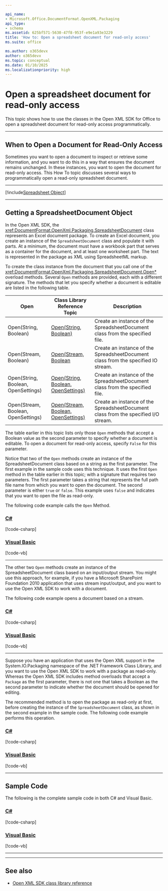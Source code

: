 ```yaml
---

api_name:
- Microsoft.Office.DocumentFormat.OpenXML.Packaging
api_type:
- schema
ms.assetid: 625bf571-5630-47f8-953f-e9e1a93e3229
title: 'How to: Open a spreadsheet document for read-only access'
ms.suite: office

ms.author: o365devx
author: o365devx
ms.topic: conceptual
ms.date: 01/10/2025
ms.localizationpriority: high
---
```

# Open a spreadsheet document for read-only access

This topic shows how to use the classes in the Open XML SDK for
Office to open a spreadsheet document for read-only access
programmatically.



---------------------------------------------------------------------------------
## When to Open a Document for Read-Only Access

Sometimes you want to open a document to inspect or retrieve some
information, and you want to do this in a way that ensures the document
remains unchanged. In these instances, you want to open the document for
read-only access. This How To topic discusses several ways to
programmatically open a read-only spreadsheet document.

--------------------------------------------------------------------------------
[!include[Spreadsheet Object](../includes/spreadsheet/spreadsheet-object.md)]

--------------------------------------------------------------------------------
## Getting a SpreadsheetDocument Object

In the Open XML SDK, the <xref:DocumentFormat.OpenXml.Packaging.SpreadsheetDocument> class represents an
Excel document package. To create an Excel document, you create an
instance of the `SpreadsheetDocument` class
and populate it with parts. At a minimum, the document must have a
workbook part that serves as a container for the document, and at least
one worksheet part. The text is represented in the package as XML using
SpreadsheetML markup.

To create the class instance from the document that you call one of the
<xref:DocumentFormat.OpenXml.Packaging.SpreadsheetDocument.Open*> overload methods. Several `Open` methods are provided, each with a different
signature. The methods that let you specify whether a document is
editable are listed in the following table.

|Open|Class Library Reference Topic|Description|
--|--|--
Open(String, Boolean)|[Open(String, Boolean)](/dotnet/api/documentformat.openxml.packaging.spreadsheetdocument.open?#documentformat-openxml-packaging-spreadsheetdocument-open(system-string-system-boolean))|Create an instance of the SpreadsheetDocument class from the specified file.
Open(Stream, Boolean)|[Open(Stream, Boolean](/dotnet/api/documentformat.openxml.packaging.spreadsheetdocument.open?#documentformat-openxml-packaging-spreadsheetdocument-open(system-io-stream-system-boolean))|Create an instance of the SpreadsheetDocument class from the specified IO stream.
Open(String, Boolean, OpenSettings)|[Open(String, Boolean, OpenSettings)](/dotnet/api/documentformat.openxml.packaging.spreadsheetdocument.open?#documentformat-openxml-packaging-spreadsheetdocument-open(system-string-system-boolean-documentformat-openxml-packaging-opensettings))|Create an instance of the SpreadsheetDocument class from the specified file.
Open(Stream, Boolean, OpenSettings)|[Open(Stream, Boolean, OpenSettings)](/dotnet/api/documentformat.openxml.packaging.spreadsheetdocument.open?#documentformat-openxml-packaging-spreadsheetdocument-open(system-io-stream-system-boolean-documentformat-openxml-packaging-opensettings))|Create an instance of the SpreadsheetDocument class from the specified I/O stream.

The table earlier in this topic lists only those `Open` methods that accept a Boolean value as the
second parameter to specify whether a document is editable. To open a
document for read-only access, specify `False` for this parameter.

Notice that two of the `Open` methods create
an instance of the SpreadsheetDocument class based on a string as the
first parameter. The first example in the sample code uses this
technique. It uses the first `Open` method in
the table earlier in this topic; with a signature that requires two
parameters. The first parameter takes a string that represents the full
path file name from which you want to open the document. The second
parameter is either `true` or `false`. This example uses `false` and indicates that you want to open the
file as read-only.

The following code example calls the `Open`
Method.

### [C#](#tab/cs-0)
[!code-csharp[](../../samples/spreadsheet/open_for_read_only_access/cs/Program.cs#snippet1)]

### [Visual Basic](#tab/vb-0)
[!code-vb[](../../samples/spreadsheet/open_for_read_only_access/vb/Program.vb#snippet1)]
***


The other two `Open` methods create an
instance of the SpreadsheetDocument class based on an input/output
stream. You might use this approach, for example, if you have a
Microsoft SharePoint Foundation 2010 application that uses stream
input/output, and you want to use the Open XML SDK to work with a
document.

The following code example opens a document based on a stream.

### [C#](#tab/cs-1)
[!code-csharp[](../../samples/spreadsheet/open_for_read_only_access/cs/Program.cs#snippet2)]

### [Visual Basic](#tab/vb-1)
[!code-vb[](../../samples/spreadsheet/open_for_read_only_access/vb/Program.vb#snippet2)]
***


Suppose you have an application that uses the Open XML support in the
System.IO.Packaging namespace of the .NET Framework Class Library, and
you want to use the Open XML SDK to work with a package as
read-only. Whereas the Open XML SDK includes method overloads that
accept a `Package` as the first parameter,
there is not one that takes a Boolean as the second parameter to
indicate whether the document should be opened for editing.

The recommended method is to open the package as read-only at first,
before creating the instance of the `SpreadsheetDocument` class, as shown in the second
example in the sample code. The following code example performs this
operation.

### [C#](#tab/cs-2)
[!code-csharp[](../../samples/spreadsheet/open_for_read_only_access/cs/Program.cs#snippet3)]

### [Visual Basic](#tab/vb-2)
[!code-vb[](../../samples/spreadsheet/open_for_read_only_access/vb/Program.vb#snippet3)]

---------------------------------------------------------------------------------

## Sample Code

The following is the complete sample code in both C\# and Visual Basic.

### [C#](#tab/cs)
[!code-csharp[](../../samples/spreadsheet/open_for_read_only_access/cs/Program.cs#snippet0)]

### [Visual Basic](#tab/vb)
[!code-vb[](../../samples/spreadsheet/open_for_read_only_access/vb/Program.vb#snippet0)]
***

--------------------------------------------------------------------------------
## See also


- [Open XML SDK class library reference](/office/open-xml/open-xml-sdk)
